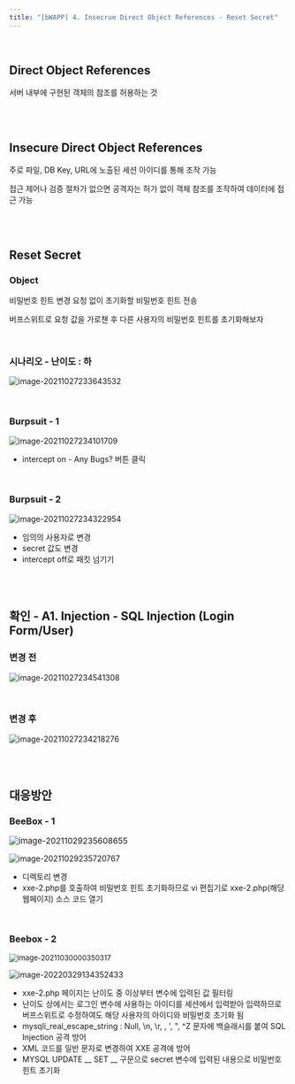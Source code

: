 ```yaml
---
title: "[bWAPP] 4. Insecrue Direct Object References - Reset Secret"
---
```


<br>

## Direct Object References

서버 내부에 구현된 객체의 참조를 허용하는 것

<br>

<br>

## Insecure Direct Object References

주로 파일, DB Key, URL에 노출된 세션 아이디를 통해 조작 가능

접근 제어나 검증 절차가 없으면 공격자는 허가 없이 객체 참조를 조작하여 데이터에 접근 가능

<br>

<br>

## Reset Secret

### Object

비밀번호 힌트 변경 요청 없이 초기화할 비밀번호 힌트 전송

버프스위트로 요청 값을 가로챈 후 다른 사용자의 비밀번호 힌트를 초기화해보자

<br>

### 시나리오 - 난이도 : 하

![image-20211027233643532](https://raw.githubusercontent.com/EONION-TH3DB/image_repo/main/img/image-20211027233643532.png)

<br>

### Burpsuit - 1

![image-20211027234101709](https://raw.githubusercontent.com/EONION-TH3DB/image_repo/main/img/image-20211027234101709.png)

- intercept on - Any Bugs? 버튼 클릭

<br>

### Burpsuit - 2

![image-20211027234322954](https://raw.githubusercontent.com/EONION-TH3DB/image_repo/main/img/image-20211027234322954.png)

- 임의의 사용자로 변경
- secret 값도 변경
- intercept off로 패킷 넘기기

<br>

<br>

## 확인 - A1. Injection - SQL Injection (Login Form/User)

### 변경 전

![image-20211027234541308](https://raw.githubusercontent.com/EONION-TH3DB/image_repo/main/img/image-20211027234541308.png)

<br>

### 변경 후

![image-20211027234218276](https://raw.githubusercontent.com/EONION-TH3DB/image_repo/main/img/image-20211027234218276.png)

<br>

<br>

## 대응방안

### BeeBox - 1

<img src="https://raw.githubusercontent.com/EONION-TH3DB/image_repo/main/img/image-20211029235608655.png" alt="image-20211029235608655" style="zoom:106%;" />

![image-20211029235720767](https://raw.githubusercontent.com/EONION-TH3DB/image_repo/main/img/image-20211029235720767.png)

- 디렉토리 변경
- xxe-2.php를 호출하여 비밀번호 힌트 초기화하므로 vi 편집기로 xxe-2.php(해당 웹페이지) 소스 코드 열기

<br>

### Beebox - 2

<img src="https://raw.githubusercontent.com/EONION-TH3DB/image_repo/main/img/image-20211030000350317.png" alt="image-20211030000350317" style="zoom:92%;" />

![image-20220329134352433](https://raw.githubusercontent.com/EONION-TH3DB/image_repo/main/img/image-20220329134352433.png)

- xxe-2.php 페이지는 난이도 중 이상부터 변수에 입력된 값 필터링
- 난이도 상에서는 로그인 변수에 사용하는 아이디를 세션에서 입력받아 입력하므로 버프스위트로 수정하여도 해당 사용자의 아이디와 비밀번호 초기화 됨
-  mysqli_real_escape_string : Null, \n, \r, \, ', ", ^Z 문자에 백슬래시를 붙여 SQL Injection 공격 방어
-  XML 코드를 일반 문자로 변경하여 XXE 공격에 방어
-  MYSQL UPDATE __ SET __ 구문으로 secret 변수에 입력된 내용으로 비밀번호 힌트 초기화
